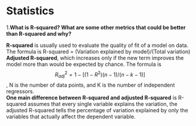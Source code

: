 # Statistics

1.**What is  R-squared? What are some other metrics that could be better than  R-squared and why?**

 **R-squared** is usually used to evaluate the quality of fit of a model on data. The formula is R-squared =  \(Variation explained by model\)/\(Total variation\)  
**Adjusted R-squared**, which increases only if the new term improves the model more than would be expected by chance. The formula is $$R_{adj}^2 = 1-[(1-R^2)(n-1)/(n-k-1)]$$ , N is the number of data points, and K is the number of independent regressors.  
**One main difference between R-squared and adjusted R-squared**  is R-squared assumes that every single variable explains the variation, the adjusted R-squared tells the percentage of variation explained by only the variables that actually affect the dependent variable. 




